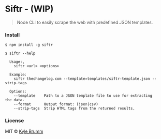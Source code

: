 # Siftr - (WIP)

> Node CLI to easily scrape the web with predefined JSON templates.

### Install

```
$ npm install -g siftr
```

```
$ siftr --help

  Usage:,
    siftr <url> <options>

  Example:
    siftr thechangelog.com --template=templates/siftr-template.json --strip-tags

  Options:
    --template    Path to a JSON template file to use for extracting the data.
    --format      Output format: (json|csv)
    --strip-tags  Strip HTML tags from the returned results.
```

### License
MIT © [Kyle Brumm](http://kylebrumm.com)